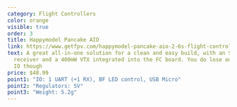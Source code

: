 ```yaml
---
category: Flight Controllers
color: orange
visible: true
order: 3
title: Happymodel Pancake AIO
link: https://www.getfpv.com/happymodel-pancake-aio-2-6s-flight-controller.html
text: A great all-in-one solution for a clean and easy build, with an SPI ELRS
  receiver and a 400mW VTX integrated into the FC board. You do lose out on some
  IO though
price: $48.99
point1: "IO: 1 UART (+1 RX), BF LED control, USB Micro"
point2: "Regulators: 5V"
point3: "Weight: 5.2g"
---
```

